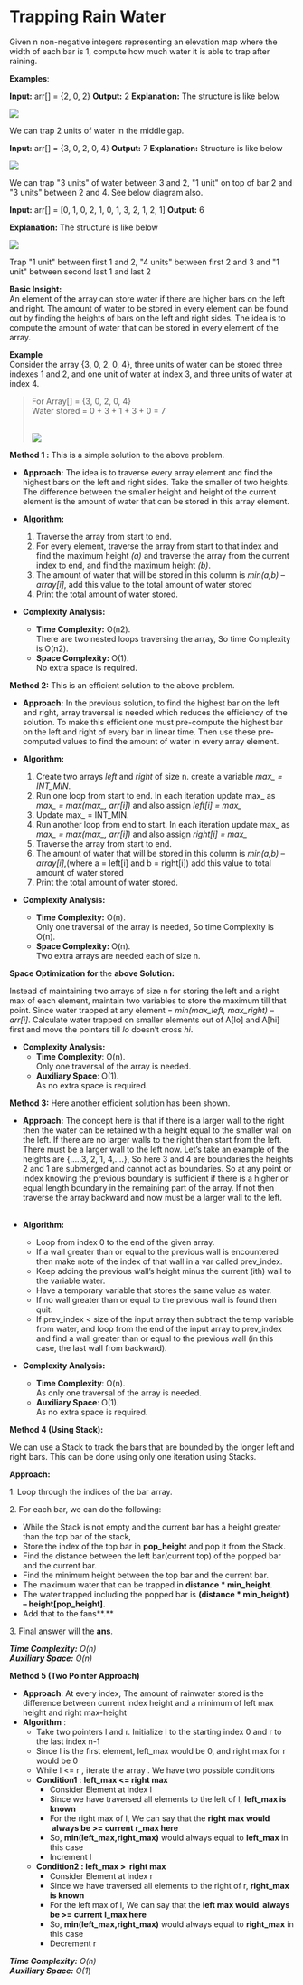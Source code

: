 # Trapping Rain Water

Given n non-negative integers representing an elevation map where the width of each bar is 1, compute how much water it is able to trap after raining.

**Examples**:  

**Input:** arr\[\]   = {2, 0, 2}
**Output:** 2
**Explanation:**
The structure is like below

![](https://media.geeksforgeeks.org/wp-content/uploads/20200429012104/Untitled-Diagram711.png)

We can trap 2 units of water in the middle gap.

**Input:** arr\[\]   = {3, 0, 2, 0, 4}
**Output:** 7
**Explanation:**
Structure is like below

![](https://media.geeksforgeeks.org/wp-content/uploads/20200429012307/Untitled-Diagram811.png)

We can trap "3 units" of water between 3 and 2,
"1 unit" on top of bar 2 and "3 units" between 2 
and 4.  See below diagram also.

**Input:** arr\[\] = \[0, 1, 0, 2, 1, 0, 1, 3, 2, 1, 2, 1\]
**Output:** 6

**Explanation:**
The structure is like below

![](https://media.geeksforgeeks.org/wp-content/uploads/20200429011707/Untitled-Diagram101.png)

Trap "1 unit" between first 1 and 2, "4 units" between
first 2 and 3 and "1 unit" between second last 1 and last 2

**Basic Insight:**   
An element of the array can store water if there are higher bars on the left and right. The amount of water to be stored in every element can be found out by finding the heights of bars on the left and right sides. The idea is to compute the amount of water that can be stored in every element of the array. 

**Example**   
Consider the array {3, 0, 2, 0, 4}, three units of water can be stored three indexes 1 and 2, and one unit of water at index 3, and three units of water at index 4. 

> For Array\[\] = {3, 0, 2, 0, 4}   
> Water stored = 0 + 3 + 1 + 3 + 0 = 7   
>  
> 
> ![](https://media.geeksforgeeks.org/wp-content/uploads/20200429012756/Untitled-Diagram821.png)

**Method 1 :** This is a simple solution to the above problem.

- **Approach:** The idea is to traverse every array element and find the highest bars on the left and right sides. Take the smaller of two heights. The difference between the smaller height and height of the current element is the amount of water that can be stored in this array element.
- **Algorithm:** 
    1. Traverse the array from start to end.
    2. For every element, traverse the array from start to that index and find the maximum height _(a)_ and traverse the array from the current index to end, and find the maximum height _(b)_.
    3. The amount of water that will be stored in this column is _min(a,b) – array\[i\]_, add this value to the total amount of water stored
    4. Print the total amount of water stored.

- **Complexity Analysis:** 
    - **Time Complexity:** O(n2).   
        There are two nested loops traversing the array, So time Complexity is O(n2).
    - **Space Complexity:** O(1).   
        No extra space is required.

**Method 2:** This is an efficient solution to the above problem.

- **Approach:** In the previous solution, to find the highest bar on the left and right, array traversal is needed which reduces the efficiency of the solution. To make this efficient one must pre-compute the highest bar on the left and right of every bar in linear time. Then use these pre-computed values to find the amount of water in every array element.
- **Algorithm:** 
    1. Create two arrays _left_ and _right_ of size n. create a variable _max\_ = INT\_MIN_.
    2. Run one loop from start to end. In each iteration update max\_ as _max\_ = max(max\_, arr\[i\])_ and also assign _left\[i\] = max\__
    3. Update max\_ = INT\_MIN.
    4. Run another loop from end to start. In each iteration update max\_ as _max\_ = max(max\_, arr\[i\])_ and also assign _right\[i\] = max\__
    5. Traverse the array from start to end.
    6. The amount of water that will be stored in this column is _min(a,b) – array\[i\]_,(where a = left\[i\] and b = right\[i\]) add this value to total amount of water stored
    7. Print the total amount of water stored.

- **Complexity Analysis:** 
    - **Time Complexity:** O(n).   
        Only one traversal of the array is needed, So time Complexity is O(n).
    - **Space Complexity:** O(n).   
        Two extra arrays are needed each of size n.

**Space Optimization for** the **above Solution:** 

Instead of maintaining two arrays of size n for storing the left and a right max of each element, maintain two variables to store the maximum till that point. Since water trapped at any element = _min(max\_left, max\_right) – arr\[i\]_. Calculate water trapped on smaller elements out of A\[lo\] and A\[hi\] first and move the pointers till _lo_ doesn’t cross _hi_.


- **Complexity Analysis:** 
    - **Time Complexity**: O(n).   
        Only one traversal of the array is needed.
    - **Auxiliary Space**: O(1).   
        As no extra space is required.

**Method 3:** Here another efficient solution has been shown.

- **Approach:** The concept here is that if there is a larger wall to the right then the water can be retained with a height equal to the smaller wall on the left. If there are no larger walls to the right then start from the left. There must be a larger wall to the left now. Let’s take an example of the heights are {….,3, 2, 1, 4,….}, So here 3 and 4 are boundaries the heights 2 and 1 are submerged and cannot act as boundaries. So at any point or index knowing the previous boundary is sufficient if there is a higher or equal length boundary in the remaining part of the array. If not then traverse the array backward and now must be a larger wall to the left.   
     
- **Algorithm:** 
    - Loop from index 0 to the end of the given array.
    - If a wall greater than or equal to the previous wall is encountered then make note of the index of that wall in a var called prev\_index.
    - Keep adding the previous wall’s height minus the current (ith) wall to the variable water.
    - Have a temporary variable that stores the same value as water.
    - If no wall greater than or equal to the previous wall is found then quit.
    - If prev\_index < size of the input array then subtract the temp variable from water, and loop from the end of the input array to prev\_index and find a wall greater than or equal to the previous wall (in this case, the last wall from backward).


- **Complexity Analysis:** 
    - **Time Complexity**: O(n).   
        As only one traversal of the array is needed.
    - **Auxiliary Space**: O(1).   
        As no extra space is required.


**Method 4 (Using Stack):**

We can use a Stack to track the bars that are bounded by the longer left and right bars. This can be done using only one iteration using Stacks.

**Approach:**

1\. Loop through the indices of the bar array.

2\. For each bar, we can do the following:

- While the Stack is not empty and the current bar has a height greater than the top bar of the stack,
- Store the index of the top bar in **pop\_height** and pop it from the Stack.
- Find the distance between the left bar(current top) of the popped bar and the current bar.
- Find the minimum height between the top bar and the current bar.
- The maximum water that can be trapped in **distance \* min\_height**.
- The water trapped including the popped bar is **(distance \* min\_height) – height\[pop\_height\]**.
- Add that to the fans**.**

3\. Final answer will the **ans**.

_**Time Complexity:** O(n)_  
_**Auxiliary Space:** O(n)_ 

**Method 5 (Two Pointer Approach)**

- **Approach**: At every index, The amount of rainwater stored is the difference between current index height and a minimum of left max height and right max-height
- **Algorithm** :
    - Take two pointers l and r. Initialize l to the starting index 0 and r to the last index n-1
    - Since l is the first element, left\_max would be 0, and right max for r would be 0
    - While l <= r , iterate the array . We have two possible conditions
    - **Condition1** : **left\_max <= right max**
        - Consider Element at index l
        - Since we have traversed all elements to the left of l, **left\_max is known** 
        - For the right max of l, We can say that the **right max would  always be >= current r\_max here**
        - So, **min(left\_max,right\_max)** would always equal to **left\_max** in this case
        - Increment l
    - **Condition2 : left\_max >  right max**
        - Consider Element at index r
        - Since we have traversed all elements to the right of r, **right\_max is known**
        - For the left max of l, We can say that the **left max would  always be >= current l\_max here**
        - So, **min(left\_max,right\_max)** would always equal to **right\_max** in this case
        - Decrement r

_**Time Complexity:** O(n)_  
_**Auxiliary Space:** O(1_)